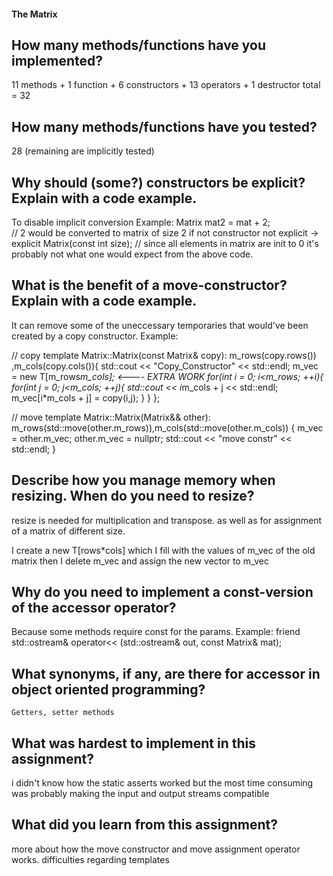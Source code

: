 #### The Matrix

## How many methods/functions have you implemented?

11 methods
+
1 function
+
6 constructors
+
13 operators
+
1 destructor
total = 32

## How many methods/functions have you tested?
28 (remaining are implicitly tested)

## Why should (some?) constructors be explicit? Explain with a code example.
To disable implicit conversion
Example:
Matrix<int> mat2 = mat + 2;  
// 2 would be converted to matrix of size 2 if not constructor not explicit -> 	explicit Matrix(const int size);
// since all elements in matrix are init to 0 it's probably not what one would expect from the above code.

## What is the benefit of a move-constructor? Explain with a code example.
It can remove some of the uneccessary temporaries that would've been created by a copy constructor. 
Example:

// copy
template <class T>
Matrix<T>::Matrix(const Matrix<T>& copy): m_rows(copy.rows()) ,m_cols(copy.cols()){
	std::cout << "Copy_Constructor" << std::endl; 
	m_vec = new T[m_rows*m_cols];   <---- EXTRA WORK
	for(int i = 0; i<m_rows; ++i){
		for(int j = 0; j<m_cols; ++j){
			std::cout << i*m_cols + j << std::endl; 
			m_vec[i*m_cols + j] = copy(i,j);
		}
	}
};

// move
template <class T>
Matrix<T>::Matrix(Matrix<T>&& other): m_rows(std::move(other.m_rows)),m_cols(std::move(other.m_cols)) {
	m_vec = other.m_vec;
	other.m_vec = nullptr;
	std::cout << "move constr" << std::endl;
}

## Describe how you manage memory when resizing. When do you need to resize?
resize is needed for multiplication and transpose. as well as for assignment of a matrix of different size.

I create a new T[rows*cols] which I fill with the values of m_vec of the old matrix then I delete m_vec and assign the new vector to m_vec

## Why do you need to implement a const-version of the accessor operator?
Because some methods require const for the params. Example: 
friend std::ostream& operator<< (std::ostream& out, const Matrix<T>& mat);

## What synonyms, if any, are there for accessor in object oriented programming?
	Getters, setter methods

## What was hardest to implement in this assignment?
i didn't know how the static asserts worked but the most time consuming was probably making the input and output streams compatible

## What did you learn from this assignment?
more about how the move constructor and move assignment operator works.
difficulties regarding templates
